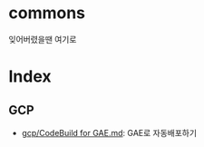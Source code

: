 # commons
잊어버렸을땐 여기로

# Index

## GCP
* [gcp/CodeBuild for GAE.md](gcp/CodeBuild%20for%20GAE.md): GAE로 자동배포하기
